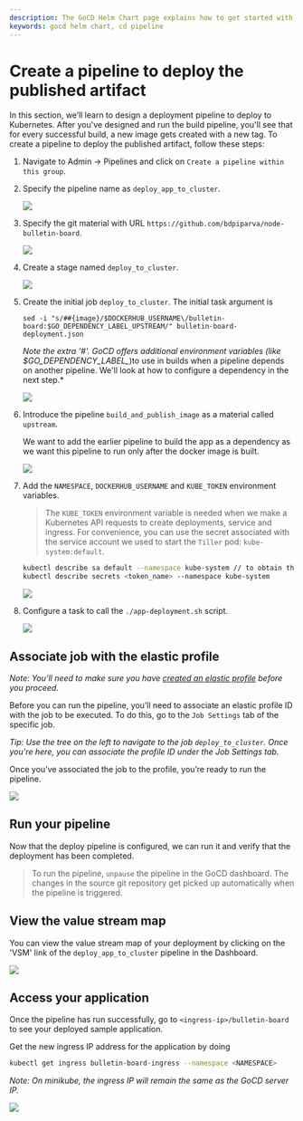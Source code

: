 ```yaml
---
description: The GoCD Helm Chart page explains how to get started with GoCD for kubernetes using Helm.
keywords: gocd helm chart, cd pipeline
---
```

# Create a pipeline to deploy the published artifact

In this section, we’ll learn to design a deployment pipeline to deploy to Kubernetes. After you've designed and run the build pipeline, you'll see that for every successful build, a new image gets created with a new tag. To create a pipeline to deploy the published artifact, follow these steps:   

1. Navigate to Admin -> Pipelines and click on `Create a pipeline within this group`.

2. Specify the pipeline name as `deploy_app_to_cluster`.

    ![](../../resources/images/gocd-helm-chart/pipeline_wizard_deploy_pipeline.png)

3. Specify the git material with URL `https://github.com/bdpiparva/node-bulletin-board`.

    ![](../../resources/images/gocd-helm-chart/deploy_add_material.png)

4. Create a stage named `deploy_to_cluster`.

    ![](../../resources/images/gocd-helm-chart/deploy_add_stage.png)

5. Create the initial job `deploy_to_cluster`. The initial task argument is

    `sed -i "s/##{image}/$DOCKERHUB_USERNAME\/bulletin-board:$GO_DEPENDENCY_LABEL_UPSTREAM/" bulletin-board-deployment.json`

    *Note the extra '#'. GoCD offers additional environment variables (like $GO_DEPENDENCY_LABEL_*)to use in builds when a pipeline depends on another pipeline. We'll look at how to configure a dependency in the next step.*

    ![](../../resources/images/gocd-helm-chart/deploy_add_job.png)

6. Introduce the pipeline `build_and_publish_image` as a material called `upstream`. 

    We want to add the earlier pipeline to build the app as a dependency as we want this pipeline to run only after the docker image is built. 
    
    ![](../../resources/images/gocd-helm-chart/deploy_add_pipeline_dep.png)

7. Add the `NAMESPACE`, `DOCKERHUB_USERNAME` and `KUBE_TOKEN` environment variables.

    > The `KUBE_TOKEN` environment variable is needed when we make a Kubernetes API requests to create deployments, service and ingress.
    For convenience, you can use the secret associated with the service account we used to start the `Tiller` pod: `kube-system:default`.  

    ```bash
    kubectl describe sa default --namespace kube-system // to obtain the secret name
    kubectl describe secrets <token_name> --namespace kube-system
    ```

    ![](../../resources/images/gocd-helm-chart/env_vars_deploy.png)

8. Configure a task to call the `./app-deployment.sh` script.

    ![](../../resources/images/gocd-helm-chart/deploy_add_task.png)

## Associate job with the elastic profile

*Note: You’ll need to make sure you have [created an elastic profile](elastic_profiles.md) before you proceed.*

Before you can run the pipeline, you’ll need to associate an elastic profile ID with the job to be executed. To do this, go to the `Job Settings` tab of the specific job.

*Tip: Use the tree on the left to navigate to the job `deploy_to_cluster`. Once you're here, you can associate the profile ID under the Job Settings tab.*

Once you’ve associated the job to the profile, you’re ready to run the pipeline.

![](../../resources/images/gocd-helm-chart/deploy_associate_with_profile.png)

## Run your pipeline

Now that the deploy pipeline is configured, we can run it and verify that the deployment has been completed.

> To run the pipeline, `unpause` the pipeline in the GoCD dashboard. The changes in the source git repository get picked up automatically when the pipeline is triggered.

## View the value stream map

You can view the value stream map of your deployment by clicking on the 'VSM' link of the `deploy_app_to_cluster` pipeline in the Dashboard. 

![](../../resources/images/gocd-helm-chart/value_stream_map.png)

## Access your application

Once the pipeline has run successfully, go to `<ingress-ip>/bulletin-board` to see your deployed sample application.

Get the new ingress IP address for the application by doing

```bash
kubectl get ingress bulletin-board-ingress --namespace <NAMESPACE>
```

*Note: On minikube, the ingress IP will remain the same as the GoCD server IP.*

![](../../resources/images/gocd-helm-chart/sample_application.png)
